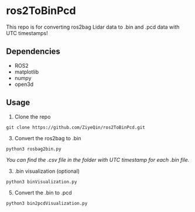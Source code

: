 # ros2ToBinPcd
This repo is for converting ros2bag Lidar data to .bin and .pcd data with UTC timestamps!

## Dependencies
- ROS2
- matplotlib
- numpy
- open3d

## Usage
1. Clone the repo
   
`git clone https://github.com/ZiyeQin/ros2ToBinPcd.git`

3. Convert the ros2bag to .bin
   
`python3 rosbag2bin.py`

*You can find the .csv file in the folder with UTC timestamp for each .bin file.*

3. .bin visualization (optional)
   
`python3 binVisualization.py`

5. Convert the .bin to .pcd
   
`python3 bin2pcdVisualization.py`
